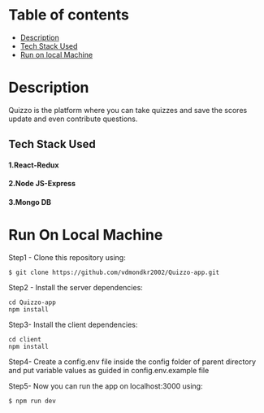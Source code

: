 # Table of contents
* [Description](#general-info)
* [Tech Stack Used](#tech-stack)
* [Run on local Machine](#run-locally)

# Description
Quizzo is the platform where you can take quizzes and save the scores update and even contribute questions.

## Tech Stack Used
#### 1.React-Redux
#### 2.Node JS-Express
#### 3.Mongo DB

# Run On Local Machine
Step1 - Clone this repository using:
```
$ git clone https://github.com/vdmondkr2002/Quizzo-app.git
```
Step2 -
Install the server dependencies:
```
cd Quizzo-app
npm install
```

Step3-
Install the client dependencies:
```
cd client
npm install
```
Step4-
Create a config.env file inside the config folder of parent directory and put variable values as guided in config.env.example file

Step5-
Now you can run the app on localhost:3000 using:
```
$ npm run dev
```

